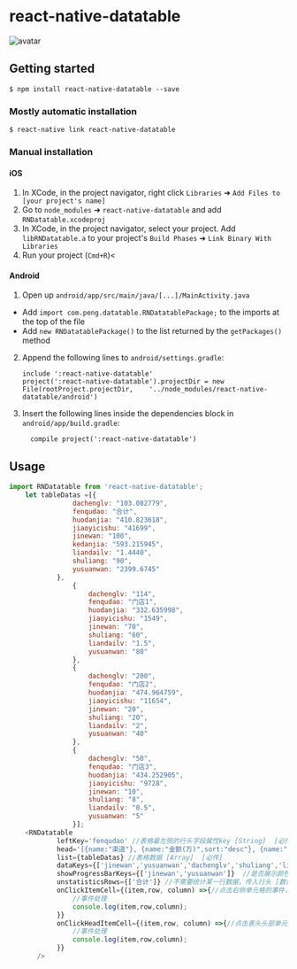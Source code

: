 
# react-native-datatable
![avatar](screen/Screen2.gif)


## Getting started

`$ npm install react-native-datatable --save`

### Mostly automatic installation

`$ react-native link react-native-datatable`

### Manual installation


#### iOS

1. In XCode, in the project navigator, right click `Libraries` ➜ `Add Files to [your project's name]`
2. Go to `node_modules` ➜ `react-native-datatable` and add `RNDatatable.xcodeproj`
3. In XCode, in the project navigator, select your project. Add `libRNDatatable.a` to your project's `Build Phases` ➜ `Link Binary With Libraries`
4. Run your project (`Cmd+R`)<

#### Android

1. Open up `android/app/src/main/java/[...]/MainActivity.java`
  - Add `import com.peng.datatable.RNDatatablePackage;` to the imports at the top of the file
  - Add `new RNDatatablePackage()` to the list returned by the `getPackages()` method
2. Append the following lines to `android/settings.gradle`:
  	```
  	include ':react-native-datatable'
  	project(':react-native-datatable').projectDir = new File(rootProject.projectDir, 	'../node_modules/react-native-datatable/android')
  	```
3. Insert the following lines inside the dependencies block in `android/app/build.gradle`:
  	```
      compile project(':react-native-datatable')
  	```


## Usage
```javascript
import RNDatatable from 'react-native-datatable';
    let tableDatas =[{
                dachenglv: "103.082779",
                fenqudao: "合计",
                huodanjia: "410.823618",
                jiaoyicishu: "41699",
                jinewan: "100",
                kedanjia: "593.215945",
                liandailv: "1.4440",
                shuliang: "90",
                yusuanwan: "2399.6745"
            },
                {
                    dachenglv: "114",
                    fenqudao: "门店1",
                    huodanjia: "332.635998",
                    jiaoyicishu: "1549",
                    jinewan: "70",
                    shuliang: "60",
                    liandailv: "1.5",
                    yusuanwan: "80"
                },
                {
                    dachenglv: "200",
                    fenqudao: "门店2",
                    huodanjia: "474.964759",
                    jiaoyicishu: "11654",
                    jinewan: "20",
                    shuliang: "20",
                    liandailv: "2",
                    yusuanwan: "40"
                },
                {
                    dachenglv: "50",
                    fenqudao: "门店3",
                    huodanjia: "434.252905",
                    jiaoyicishu: "9728",
                    jinewan: "10",
                    shuliang: "8",
                    liandailv: "0.5",
                    yusuanwan: "5"
                }];
    <RNDatatable
            leftKey='fenqudao' //表格最左侧的行头字段属性key [String]  [必传]
            head='[{name:"渠道"}, {name:"金额(万)",sort:"desc"}, {name:"预算(万)",sort:"desc"}, {name:"达成率"}, {name:"对比金额"}, {name:"金额±%"}]' //顶部表头数据  Array 格式举个🌰 [{name:'金额(万)',sort:'desc'},{name:'预算(万)'}]  name为表头显示名称；sort为排序方式,不传不排序  [数组] [必传]
            list={tableDatas} //表格数据 [Array]  [必传]
            dataKeys={['jinewan','yusuanwan','dachenglv','shuliang','liandailv']} //表格中需要展示的列属性key，依次按照先后顺序展示  [必传，不传默认显示全部]
            showProgressBarKeys={['jinewan','yusuanwan']}  //是否展示颜色比例，传入要显示的列名，这个字段有点冗余，应该放在head里面，后期设计放在一个字段中  [可选]
            unstatisticsRows={['合计']} //不需要统计某一行数据，传入行头 [数组] [可选]
            onClickItemCell={(item,row, column) =>{//点击右侧单元格的事件，事件回调返回行row，列column，以及点击内容 [function] [可选]
                //事件处理
                console.log(item,row,column);
            }}
            onClickHeadItemCell={(item,row, column) =>{//点击表头头部单元格的事件，事件回调返回行row，列column，以及点击内容 [function] [可选]
                //事件处理
                console.log(item,row,column);
            }}
       />

```
  
